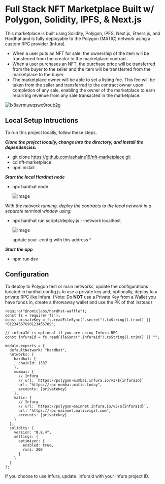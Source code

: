 # Full Stack NFT Marketplace Built w/ Polygon, Solidity, IPFS, & Next.js

This marketplace is built using Solidity, Polygon, IPFS, Next.js, Ethers.js, and Hardhat and is fully deployable to the Polygon (MATIC) network using a custom RPC provider (Infura).

- When a user puts an NFT for sale, the ownership of the item will be transferred from the creator to the marketplace contract.
- When a user purchases an NFT, the purchase price will be transferred from the buyer to the seller and the item will be transferred from 
  the marketplace to the buyer.
- The marketplace owner will be able to set a listing fee. This fee will be taken from the seller and transferred to the contract owner upon 
  completion of any sale, enabling the owner of the marketplace to earn recurring revenue from any sale transacted in the marketplace.

![lx8avrmuwqswx9roub2g](https://github.com/ashaine16/nft-marketplace/assets/122938754/df7d588c-d06b-48cf-a9f9-c30bbd736712)


## Local Setup Intructions

To run this project locally, follow these steps.

_**Clone the project locally, change into the directory, and install the dependencies:**_

- git clone https://github.com/ashaine16/nft-marketplace.git
- cd nft-marketplace
- npm install


_**Start the local Hardhat node**_

- npx hardhat node
  
  ![image](https://github.com/ashaine16/nft-marketplace/assets/122938754/1e639128-03f1-46b6-809a-9cc7ff8fd2c3)


_With the network running, deploy the contracts to the local network in a separate terminal window using:_
- npx hardhat run scripts/deploy.js --network localhost

  ![image](https://github.com/ashaine16/nft-marketplace/assets/122938754/b57da9c4-9a28-4ccf-9e0d-28c656e13764)

  update your .config with this address ^


**_Start the app_** 
- npm run dev

## Configuration
To deploy to Polygon test or main networks, update the configurations located in hardhat.config.js to use a private key and, optionally, deploy to a private RPC like Infura. (Note: Do **NOT** use a Private Key from a Wallet you have funds in, create a throwaway wallet and use the PK of that instead)

```
require("@nomiclabs/hardhat-waffle");
const fs = require('fs');
const privateKey = fs.readFileSync(".secret").toString().trim() || "01234567890123456789";

// infuraId is optional if you are using Infura RPC
const infuraId = fs.readFileSync(".infuraid").toString().trim() || "";

module.exports = {
  defaultNetwork: "hardhat",
  networks: {
    hardhat: {
      chainId: 1337
    },
    mumbai: {
      // Infura
      // url: `https://polygon-mumbai.infura.io/v3/${infuraId}`
      url: "https://rpc-mumbai.matic.today",
      accounts: [privateKey]
    },
    matic: {
      // Infura
      // url: `https://polygon-mainnet.infura.io/v3/${infuraId}`,
      url: "https://rpc-mainnet.maticvigil.com",
      accounts: [privateKey]
    }
  },
  solidity: {
    version: "0.8.4",
    settings: {
      optimizer: {
        enabled: true,
        runs: 200
      }
    }
  }
};
```

If you choose to use Infura, update .infuraid with your Infura project ID.
